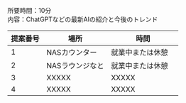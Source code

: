 所要時間：10分  
内容：ChatGPTなどの最新AIの紹介と今後のトレンド  

| 提案番号 | 場所  | 時間  |
|---------|-------|-------|
| 1       | NASカウンター | 就業中または休憩 |
| 2       | NASラウンジなと | 就業中または休憩　|
| 3       | XXXXX | XXXXX |
| 4       | XXXXX | XXXXX |
